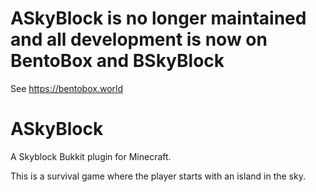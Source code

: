 # ASkyBlock is no longer maintained and all development is now on BentoBox and BSkyBlock
See https://bentobox.world

ASkyBlock
==========

A Skyblock Bukkit plugin for Minecraft.

This is a survival game where the player starts with an island in the sky.
